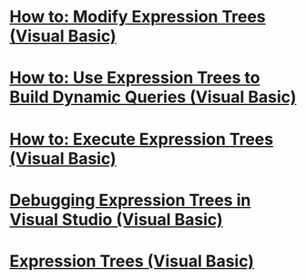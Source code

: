 # [How to: Modify Expression Trees (Visual Basic)](how-to-modify-expression-trees.md)
# [How to: Use Expression Trees to Build Dynamic Queries (Visual Basic)](how-to-use-expression-trees-to-build-dynamic-queries.md)
# [How to: Execute Expression Trees (Visual Basic)](how-to-execute-expression-trees.md)
# [Debugging Expression Trees in Visual Studio (Visual Basic)](debugging-expression-trees-in-visual-studio.md)
# [Expression Trees (Visual Basic)](index.md)
